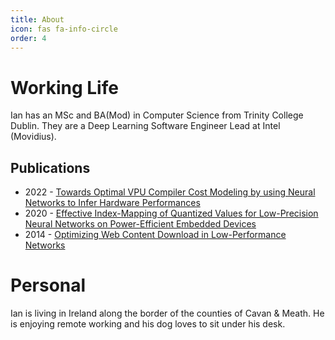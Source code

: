 ```yaml
---
title: About
icon: fas fa-info-circle
order: 4
---
```


# Working Life
Ian has an MSc and BA(Mod) in Computer Science from Trinity College Dublin.
They are a Deep Learning Software Engineer Lead at Intel (Movidius). 

## Publications
- 2022 - [Towards Optimal VPU Compiler Cost Modeling by using Neural Networks to Infer Hardware Performances](https://www.researchgate.net/publication/360512691_Towards_Optimal_VPU_Compiler_Cost_Modeling_by_using_Neural_Networks_to_Infer_Hardware_Performances)
- 2020 - [Effective Index-Mapping of Quantized Values for Low-Precision Neural Networks on Power-Efficient Embedded Devices](https://www.researchgate.net/publication/359218626_Effective_Index-Mapping_of_Quantized_Values_for_Low-Precision_Neural_Networks_on_Power-Efficient_Embedded_Devices)
- 2014 - [Optimizing Web Content Download in Low-Performance Networks](https://www.researchgate.net/publication/359218409_Optimizing_Web_Content_Download_in_Low-Performance_Networks)

# Personal
Ian is living in Ireland along the border of the counties of Cavan & Meath. He is enjoying remote working and his dog loves to sit under his desk. 


